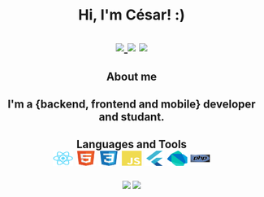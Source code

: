 <h1 align="center"> Hi, I'm César! :)

<a href="http://linkedin.com/in/emilson-chaves-59b132123" target="_blank"><img  src="https://img.shields.io/badge/-LinkedIn-blue?style=flat-square&logo=Linkedin&logoColor=white&link=https:linkedin.com/in/emilson-chaves-59b132123"> </a>
<a href="https://instagram.com/czarchavez" target="_blank"><img  src="https://img.shields.io/badge/-Instagram-1ca0f1?style=flat-square&labelColor=dark-blue&logo=Instagram&logoColor=purple=https:twitter.com/Czazchavez" ></a>
<a href="https://twitter.com/Czazchavez" target="_blank"><img  src="https://img.shields.io/badge/-Twitter-1ca0f1?style=flat-square&labelColor=1ca0f1&logo=twitter&logoColor=white&link=https:twitter.com/Czazchavez" ></a>

<h2 align="center">About me </h2>
<h2 align="center">I'm a {backend, frontend and mobile} developer and studant.</h2>


<h2 align="center">Languages and Tools  
<div style="display: inline_block">
<img align="center" alt="Biasom-React" height="30" width="40" src="https://raw.githubusercontent.com/devicons/devicon/master/icons/react/react-original.svg">
  <img align="center" alt="Biasom-HTML" height="30" width="40" src="https://raw.githubusercontent.com/devicons/devicon/master/icons/html5/html5-original.svg">
  <img align="center" alt="Biasom-CSS" height="30" width="40" src="https://raw.githubusercontent.com/devicons/devicon/master/icons/css3/css3-original.svg">
   <img align="center" alt="Biasom-JS" height="30" width="40" src="https://raw.githubusercontent.com/devicons/devicon/master/icons/javascript/javascript-plain.svg">
    <img align="center" alt="Biasom-JS" height="30" width="40" src="https://raw.githubusercontent.com/devicons/devicon/master/icons/flutter/flutter-original.svg">
    <img align="center" alt="Biasom-JS" height="30" width="40" src="https://raw.githubusercontent.com/devicons/devicon/master/icons/dart/dart-original.svg">
    <img align="center" alt="Biasom-JS" height="30" width="40" src="https://raw.githubusercontent.com/devicons/devicon/master/icons/php/php-original.svg">
</div>
<br>
<div>
  
<img src="https://github-readme-stats-eight-theta.vercel.app/api?username=Czar-chaves&show_icons=true&theme=chartreuse-dark&include_all_commits=true&count_private=true">
<img src="https://github-readme-stats-eight-theta.vercel.app/api/top-langs/?username=Czar-chaves&layout=compact&langs_count=8&theme=chartreuse-dark">
<!--<img src="">-->

</div>







